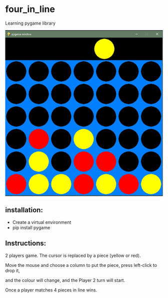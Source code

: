 # four_in_line
Learning pygame library





![](/four_in_line.jpg)





## installation:
 - Create a virtual environment
 - pip install pygame
 
## Instructions:
2 players game. The cursor is replaced by a piece (yellow or red).

Move the mouse and choose a column to put the piece, press left-click to drop it,

and the colour will change, and the Player 2 turn will start.

Once a player matches 4 pieces in line wins.
